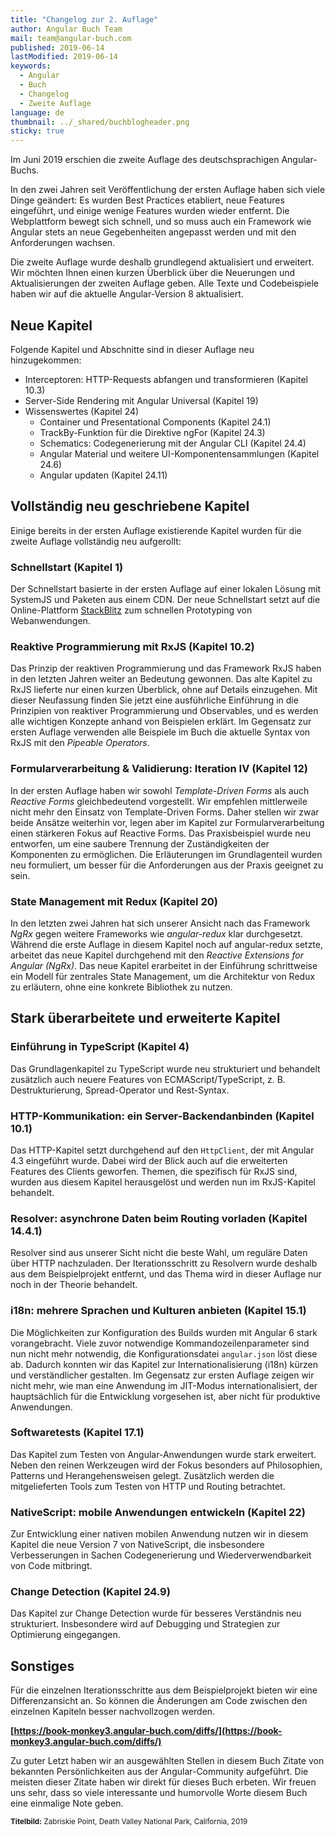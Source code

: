 ```yaml
---
title: "Changelog zur 2. Auflage"
author: Angular Buch Team
mail: team@angular-buch.com
published: 2019-06-14
lastModified: 2019-06-14
keywords:
  - Angular
  - Buch
  - Changelog
  - Zweite Auflage
language: de
thumbnail: ../_shared/buchblogheader.png
sticky: true
---
```


Im Juni 2019 erschien die zweite Auflage des deutschsprachigen Angular-Buchs.

In den zwei Jahren seit Veröffentlichung der ersten Auflage haben sich viele Dinge geändert:
Es wurden Best Practices etabliert, neue Features eingeführt, und einige wenige Features wurden wieder entfernt.
Die Webplattform bewegt sich schnell, und so muss auch ein Framework wie Angular stets an neue Gegebenheiten angepasst werden und mit den Anforderungen wachsen.

Die zweite Auflage wurde deshalb grundlegend aktualisiert und erweitert.
Wir möchten Ihnen einen kurzen Überblick über die Neuerungen und Aktualisierungen der zweiten Auflage geben.
Alle Texte und Codebeispiele haben wir auf die aktuelle Angular-Version 8 aktualisiert.

## Neue Kapitel

Folgende Kapitel und Abschnitte sind in dieser Auflage neu hinzugekommen:

* Interceptoren: HTTP-Requests abfangen und transformieren (Kapitel 10.3)
* Server-Side Rendering mit Angular Universal (Kapitel 19)
* Wissenswertes (Kapitel 24)
  * Container und Presentational Components (Kapitel 24.1)
  * TrackBy-Funktion für die Direktive ngFor (Kapitel 24.3)
  * Schematics: Codegenerierung mit der Angular CLI (Kapitel 24.4)
  * Angular Material und weitere UI-Komponentensammlungen (Kapitel 24.6)
  * Angular updaten (Kapitel 24.11)


## Vollständig neu geschriebene Kapitel

Einige bereits in der ersten Auflage existierende Kapitel wurden für die zweite Auflage vollständig neu aufgerollt:

### Schnellstart (Kapitel 1)
Der Schnellstart basierte in der ersten Auflage auf einer lokalen Lösung mit SystemJS und Paketen aus einem CDN. Der neue Schnellstart setzt auf die Online-Plattform [StackBlitz](https://stackblitz.com) zum schnellen Prototyping von Webanwendungen.

### Reaktive Programmierung mit RxJS (Kapitel 10.2)
Das Prinzip der reaktiven Programmierung und das Framework RxJS haben in den letzten Jahren weiter an Bedeutung gewonnen. Das alte Kapitel zu RxJS lieferte nur einen kurzen Überblick, ohne auf Details einzugehen. Mit dieser Neufassung finden Sie jetzt eine ausführliche Einführung in die Prinzipien von reaktiver Programmierung und Observables, und es werden alle wichtigen Konzepte anhand von Beispielen erklärt. Im Gegensatz zur ersten Auflage verwenden alle Beispiele im Buch die aktuelle Syntax von RxJS mit den *Pipeable Operators*.

### Formularverarbeitung & Validierung: Iteration IV (Kapitel 12)
In der ersten Auflage haben wir sowohl *Template-Driven Forms* als auch *Reactive Forms* gleichbedeutend vorgestellt. Wir empfehlen mittlerweile nicht mehr den Einsatz von Template-Driven Forms. Daher stellen wir zwar beide Ansätze weiterhin vor, legen aber im Kapitel zur Formularverarbeitung einen stärkeren Fokus auf Reactive Forms. Das Praxisbeispiel wurde neu entworfen, um eine saubere Trennung der Zuständigkeiten der Komponenten zu ermöglichen. Die Erläuterungen im Grundlagenteil wurden neu formuliert, um besser für die Anforderungen aus der Praxis geeignet zu sein.

### State Management mit Redux (Kapitel 20)
In den letzten zwei Jahren hat sich unserer Ansicht nach das Framework *NgRx* gegen weitere Frameworks wie *angular-redux* klar durchgesetzt. Während die erste Auflage in diesem Kapitel noch auf angular-redux setzte, arbeitet das neue Kapitel durchgehend mit den *Reactive Extensions for Angular (NgRx)*. Das neue Kapitel erarbeitet in der Einführung schrittweise ein Modell für zentrales State Management, um die Architektur von Redux zu erläutern, ohne eine konkrete Bibliothek zu nutzen.


## Stark überarbeitete und erweiterte Kapitel

### Einführung in TypeScript (Kapitel 4)
Das Grundlagenkapitel zu TypeScript wurde neu strukturiert und behandelt zusätzlich auch neuere Features von ECMAScript/TypeScript, z. B. Destrukturierung, Spread-Operator und Rest-Syntax.

### HTTP-Kommunikation: ein Server-Backendanbinden (Kapitel 10.1)
Das HTTP-Kapitel setzt durchgehend auf den `HttpClient`, der mit Angular 4.3 eingeführt wurde.
Dabei wird der Blick auch auf die erweiterten Features des Clients geworfen. Themen, die spezifisch für RxJS sind, wurden aus diesem Kapitel herausgelöst und werden nun im RxJS-Kapitel behandelt.

### Resolver: asynchrone Daten beim Routing vorladen (Kapitel 14.4.1)
Resolver sind aus unserer Sicht nicht die beste Wahl, um reguläre Daten über HTTP nachzuladen. Der Iterationsschritt zu Resolvern wurde deshalb aus dem Beispielprojekt entfernt, und das Thema wird in dieser Auflage nur noch in der Theorie behandelt.

### i18n: mehrere Sprachen und Kulturen anbieten (Kapitel 15.1)
Die Möglichkeiten zur Konfiguration des Builds wurden mit Angular 6 stark vorangebracht.
Viele zuvor notwendige Kommandozeilenparameter sind nun nicht mehr notwendig, die Konfigurationsdatei `angular.json` löst diese ab. Dadurch konnten wir das Kapitel zur Internationalisierung (i18n) kürzen und verständlicher gestalten. Im Gegensatz zur ersten Auflage zeigen wir nicht mehr, wie man eine Anwendung im JIT-Modus internationalisiert, der hauptsächlich für die Entwicklung vorgesehen ist, aber nicht für produktive Anwendungen.

### Softwaretests (Kapitel 17.1)
Das Kapitel zum Testen von Angular-Anwendungen wurde stark erweitert. Neben den reinen Werkzeugen wird der Fokus besonders auf Philosophien, Patterns und Herangehensweisen gelegt. Zusätzlich werden die mitgelieferten Tools zum Testen von HTTP und Routing betrachtet.

### NativeScript: mobile Anwendungen entwickeln (Kapitel 22)
Zur Entwicklung einer nativen mobilen Anwendung nutzen wir in diesem Kapitel die neue Version 7 von NativeScript, die insbesondere Verbesserungen in Sachen Codegenerierung und Wiederverwendbarkeit von Code mitbringt.

### Change Detection (Kapitel 24.9)
Das Kapitel zur Change Detection wurde für besseres Verständnis neu strukturiert. Insbesondere wird auf Debugging und Strategien zur Optimierung eingegangen.


## Sonstiges

Für die einzelnen Iterationsschritte aus dem Beispielprojekt bieten wir eine Differenzansicht an. So können die Änderungen am Code zwischen den einzelnen Kapiteln besser nachvollzogen werden. 

**[https://book-monkey3.angular-buch.com/diffs/](https://book-monkey3.angular-buch.com/diffs/)**

Zu guter Letzt haben wir an ausgewählten Stellen in diesem Buch Zitate von bekannten Persönlichkeiten aus der Angular-Community aufgeführt.
Die meisten dieser Zitate haben wir direkt für dieses Buch erbeten.
Wir freuen uns sehr, dass so viele interessante und humorvolle Worte diesem Buch eine einmalige Note geben.


<small>**Titelbild:** Zabriskie Point, Death Valley National Park, California, 2019</small>
